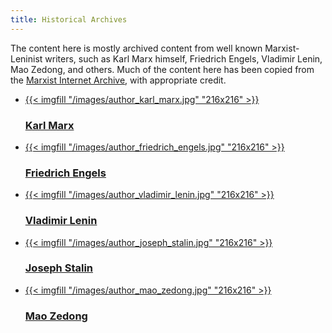 ```yaml
---
title: Historical Archives
---
```


The content here is mostly archived content from well known Marxist-Leninist writers, such as Karl Marx himself, Friedrich Engels, Vladimir Lenin, Mao Zedong, and others. Much of the content here has been copied from the [Marxist Internet Archive](https://www.marxists.org/), with appropriate credit.

- <a href="/archives/marx/">
    {{< imgfill "/images/author_karl_marx.jpg" "216x216" >}}
    <h3>Karl Marx</h3>
  </a>
- <a href="/archives/engels/">
    {{< imgfill "/images/author_friedrich_engels.jpg" "216x216" >}}
    <h3>Friedrich Engels</h3>
  </a>
- <a href="/archives/lenin/">
    {{< imgfill "/images/author_vladimir_lenin.jpg" "216x216" >}}
    <h3>Vladimir Lenin</h3>
  </a>
- <a href="/archives/stalin/">
    {{< imgfill "/images/author_joseph_stalin.jpg" "216x216" >}}
    <h3>Joseph Stalin</h3>
  </a>
- <a href="/archives/mao/">
    {{< imgfill "/images/author_mao_zedong.jpg" "216x216" >}}
    <h3>Mao Zedong</h3>
  </a>
  